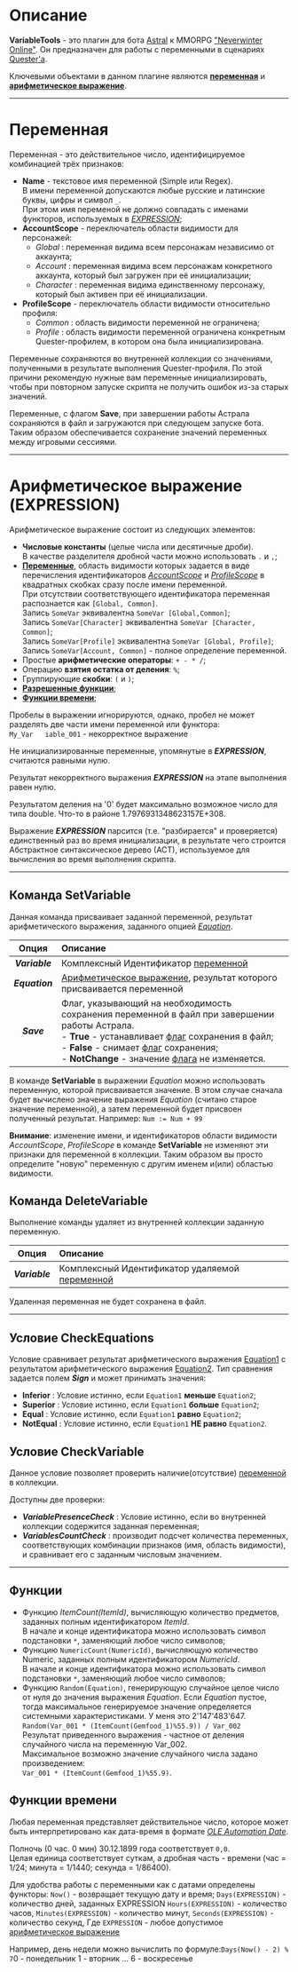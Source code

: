 # Описание
**VariableTools** - это плагин для бота [Astral](https://www.neverwinter-bot.com/forums/index.php) к MMORPG ["Neverwinter Online"](https://www.arcgames.com/en/games/neverwinter/news).
Он предназначен для работы с переменными в сценариях [Quester'a](https://www.neverwinter-bot.com/forums/viewtopic.php?f=150&t=7892).

Ключевыми объектами в данном плагине являются [**переменная**](#ref-Varibale) и [**арифметическое выражение**](#ref-Expression).


---

# <a name="ref-Variable"></a>**Переменная**

Переменная - это действительное число, идентифицируемое комбинацией трёх признаков: 
- <a name="ref-Name"></a>**Name** - текстовое имя переменной (Simple или Regex).  
  В имени переменной допускаются любые русские и латинские буквы, цифры и символ ``_``.  
  При этом имя переменой не должно совпадать с именами функторов, используемых в [*EXPRESSION*](#ref-Expression);
- <a name="ref-AccountScope"></a>**AccountScope** - переключатель области видимости для персонажей:
    + *Global* : переменная видима всем персонажам независимо от аккаунта;
    + *Account* : переменная видима всем персонажам конкретного аккаунта, который был загружен при её инициализации;
    + *Character* : переменная видима единственному персонажу, который был активен при её инициализации.
- <a name="ref-ProfileScope"></a>**ProfileScope** - переключатель области видимости относительно профиля:
    + *Common* : область видимости переменной не ограничена;
    + *Profile* : область видимости переменной ограничена конкретным Quester-профилем, в котором она была инициализирована.  

Переменные сохраняются во внутренней коллекции со значениями, полученными в результате выполнения Quester-профиля. По этой причини рекомендую нужные вам переменные инициализировать, чтобы при повторном запуске скрипта не получить ошибок из-за старых значений.

<a name="ref-Save"></a>Переменные, с флагом **Save**, при завершении работы Астрала сохраняются в файл и загружаются при следующем запуске бота. Таким образом обеспечивается сохранение значений переменных между игровыми сессиями.

---

# <a name="ref-Expression"></a>**Арифметическое выражение (EXPRESSION)**

Арифметическое выражение состоит из следующих элементов:
- **Числовые константы** (целые числа или десятичные дроби).  
  В качестве разделителя дробной части можно использовать ``.`` и ``,``;
- [**Переменные**](#ref-Variable), область видимости которых задается в виде перечисления идентификаторов [*AccountScope*](#ref-AccountScope) и [*ProfileScope*](#ref-ProfileScope) в квадратных скобках сразу после имени переменной.  
  При отсутствии соответствующего идентификатора переменная распознается как ``[Global, Common]``.  
  Запись ``SomeVar`` эквивалентна ``SomeVar [Global,Common]``;  
  Запись ``SomeVar[Character]`` эквивалентна ``SomeVar [Character, Common]``;  
  Запись ``SomeVar[Profile]`` эквивалентна ``SomeVar [Global, Profile]``;  
  Запись ``SomeVar[Account, Common]`` - полное определение переменной.
- Простые **арифметические операторы**: ``+ - * /``;
- Операцию **взятия остатка от деления**: ``%``;
- Группирующие **скобки**: ``(`` и ``)``;
- [**Разрешенные функции**](#ref-Functions);
- [**Функции времени**](#ref-Functions);
  
Пробелы в выражении игнорируются, однако, пробел не может разделять две части имени переменной или функтора:  
``My_Var   iable_001`` - некорректное выражение

Не инициализированные переменные, упомянутые в ___EXPRESSION___,  считаются равными нулю.

Результат некорректного выражения ___EXPRESSION___  на этапе выполнения равен нулю.

Результатом деления на '0' будет максимально возможное число для типа double. Что-то в районе 1.7976931348623157E+308.

Выражение ***EXPRESSION***  парсится (т.е. "разбирается" и проверяется) единственный раз во время инициализации, в результате чего строится Абстрактное синтаксическое дерево (АСТ), используемое для вычисления во время выполнения скрипта. 
<!-- Я не ожидал, что механизм обработки исключений в .Net такой громоздкий, поэтому текущая реализация требует значительного времени для парсинга ___Equation___  (до нескольких секунд на длинное выражение)... Буду искать варианты оптимизации. 
На этапе выполнения скрипта время вычисления такого выражения было пренебрежимо мало (мои средства мониторинга показывали 0~1 мс). -->

---

## <a name="ref-SetVariable"></a>**Команда SetVariable**

Данная команда присваивает заданной переменной, результат арифметического выражения, заданного опцией [*Equation*](#ref-Equation).  

|Опция|Описание|
|:---:|:-------|
|***Variable***|Комплексный Идентификатор [переменной](#ref-Variable)|
|***Equation***|[Арифметическое выражение](ref-Expression), результат которого присваивается переменной |
|___Save___| Флаг, указывающий на необходимость сохранения переменной в файл при завершении работы Астрала.<br/>- **True** - устанавливает [флаг](#ref-Save) сохранения в файл;<br/>- **False** - снимает [флаг](#ref-Save) сохранения;<br/>- **NotChange** - значение [флага](#ref-Save) не изменяется.


В команде **SetVariable** в выражении _Equation_ можно использовать переменную, которой присваивается значение. В этом случае сначала будет вычислено значение выражения _Equation_ (считано старое значение переменной), а затем переменной будет присвоен полученный результат. 
Например:
```Num := Num + 99```

__Внимание__: изменение имени, и идентификаторов области видимости *AccountScope*, *ProfileScope* в команде **SetVariable** не изменяют эти признаки для переменной в коллекции. Таким образом вы просто определите "новую" переменную с другим именем и(или) областью видимости.

<!-- ```Это_имя_переменной_1
This_is_тоже_correct_VARIABLE_name``` -->

## <a name="ref-DeleteVariable"></a>**Команда DeleteVariable**
Выполнение команды удаляет из внутренней коллекции заданную переменную.  

|Опция|Описание|
|:---:|:-------|
|***Variable***|Комплексный Идентификатор удаляемой [переменной](#ref-Variable)|

Удаленная переменная не будет сохранена в файл.

---

## <a name="ref-CheсkEquations"></a> **Условие CheсkEquations**

Условие сравнивает результат арифметического выражения [Equation1](#ref-Equation) с результатом арифметического выражения [Equation2](#ref-Equation).
Тип сравнения задается полем ___Sign___ и может принимать значения:
- **Inferior** : Условие истинно, если ``Equation1`` **меньше** ``Equation2``;
- **Superior** : Условие истинно, если ``Equation1`` **больше** ``Equation2``;
- **Equal** : Условие истинно, если ``Equation1`` **равно** ``Equation2``;
- **NotEqual** : Условие истинно, если ``Equation1``  **НЕ равно** ``Equation2``.

## **Условие CheckVariable**

Данное условие позволяет проверить наличие(отсутствие) [переменной](#ref-Variable) в коллекции.
<!-- Переменная задается комбинацией признаков
- ___Name___ - текстовое имя переменной (Simple или Regex)
- ___AccountScope___ - область видимости для всех/аккаунта/персонажа
- ___ProfileScope___ - область видимости для всех/профиля
Тип имени переменной определяется опцией ___NameType___ (Simple или Regex) -->

Доступны две проверки:
- ___VariablePresenceCheck___ : Условие истинно, если во внутренней коллекции содержится заданная переменная;
- ___VariablesCountCheck___ : производит подсчет количества переменных, соответствующих комбинации признаков (имя, область видимости), и сравнивает его с заданным числовым значением.

---

## <a name="ref-Functions"></a>**Функции**
- Функцию *ItemCount(ItemId)*, вычисляющую количество предметов, заданных полным идентификатором _ItemId_.  
  В начале и конце идентификатора можно использовать символ подстановки ``*``, заменяющий любое число символов;
- Функцию ``NumericCount(NumericId)``, вычисляющую количество Numeric, заданных полным идентификатором _NumericId_.  
  В начале и конце идентификатора можно использовать символ подстановки ``*``, заменяющий любое число символов;
- Функцию ``Random(Equation)``, генерирующую случайное целое число от нуля до значения выражения _Equation_. 
  Если _Equation_ пустое, тогда максимальное генерируемое значение определяется системными характеристиками. У меня это 2'147'483'647.  
  ```Random(Var_001 * (ItemCount(Gemfood_1)%55.9)) / Var_002```  
  Результат приведенного выражения - частное от деления случайного числа на переменную Var_002.  
  Максимальное возможно значение случайного числа задано произведением:  
  ``Var_001 * (ItemCount(Gemfood_1)%55.9)``.  
  
## <a name="ref-DateTimeFunctions"></a>**Функции времени**
Любая переменная представляет действительное число, которое может быть интерпретировано как дата-время в формате [*OLE Automation Date*](https://docs.microsoft.com/ru-ru/dotnet/api/system.datetime.tooadate?view=netframework-4.8#-----------).  

Полночь (0 час. 0 мин) 30.12.1899 года соответствует ``0,0``.  
Целая единица соответствует суткам, а дробная часть - времени (час = 1/24; минута = 1/1440; секунда = 1/86400).  

Для удобства работы с переменными как с датами определены функторы:
``Now()`` - возвращает текущую дату и время;
``Days(EXPRESSION)`` - количество дней, заданных EXPRESSION
``Hours(EXPRESSION)`` - количество часов, 
``Minutes(EXPRESSION)`` - количество минут, 
``Seconds(EXPRESSION)`` - количество секунд, 
Где ``EXPRESSION`` - любое допустимое [арифметическое выражение](#ref-Expression)

Например, день недели можно вычислить по формуле:```Days(Now() - 2) % 7```0 - понедельник
1 - вторник
...
6 - воскресенье
